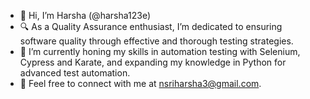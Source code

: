 - 👋 Hi, I’m Harsha (@harsha123e)
- 🔍 As a Quality Assurance enthusiast, I’m dedicated to ensuring software quality through effective and thorough testing strategies.
- 🌱 I’m currently honing my skills in automation testing with Selenium, Cypress and Karate, and expanding my knowledge in Python for advanced test automation.
- 💬 Feel free to connect with me at nsriharsha3@gmail.com.


<!---
- 👋 Hi, I’m @harsha123e aka Harsha
- 👀 I’m interested in everything but more interested in solving problems one at a time
- 🌱 I’m currently learning Python, Django, Machine learning...
- 📫 How to reach nsriharsha3@gmail.com
--->

<!---
harsha123e/harsha123e is a ✨ special ✨ repository because its `README.md` (this file) appears on your GitHub profile.
You can click the Preview link to take a look at your changes.
--->
